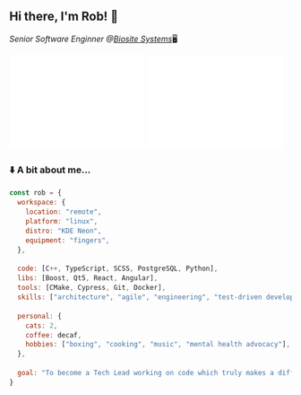 <h2>Hi there, I'm Rob! 👋</h2>
<p><em>Senior Software Enginner @<a href="https://www.biositesystems.com/">Biosite Systems</a></em>🖥️</p>

<span>
  <img float="left" width="48%" alt="🦑" src="about.svg">
  <img float="right" width="48%" alt="🦑" src="commit-calendar.svg ">
</span>

### ⬇️ A bit about me... </h3>

```javascript
const rob = {
  workspace: {
    location: "remote",
    platform: "linux",
    distro: "KDE Neon",
    equipment: "fingers",
  },

  code: [C++, TypeScript, SCSS, PostgreSQL, Python],
  libs: [Boost, Qt5, React, Angular],
  tools: [CMake, Cypress, Git, Docker],
  skills: ["architecture", "agile", "engineering", "test-driven development", "communication", "mentoring"],

  personal: {
    cats: 2,
    coffee: decaf,
    hobbies: ["boxing", "cooking", "music", "mental health advocacy"],
  },

  goal: "To become a Tech Lead working on code which truly makes a difference.",
}
```
</p>
